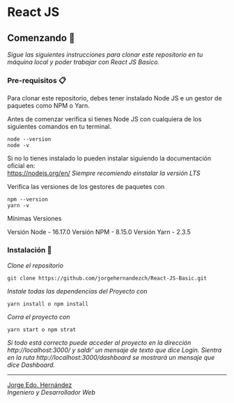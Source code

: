 # React JS

## Comenzando 🚀

_Sigue las siguientes instrucciones para clonar este repositorio en tu máquina local y poder trabajar con React JS Basico._

### Pre-requisitos 📋

Para clonar este repositorio, debes tener instalado Node JS e un gestor de paquetes como NPM o Yarn.

Antes de comenzar verifica si tienes Node JS con cualquiera de los siguientes comandos en tu terminal.
```
node --version 
node -v
```
Si no lo tienes instalado lo pueden instalar siguiendo la documentación oficial en:  
https://nodejs.org/en/
_Siempre recomiendo einstalar la versión LTS_

Verifica las versiones de los gestores de paquetes con

```
npm --version
yarn -v
```
Mínimas Versiones

Versión Node - 16.17.0 
Versión NPM - 8.15.0 
Versión Yarn - 2.3.5 

### Instalación 🔧

_Clone el repositorio_

```
git clone https://github.com/jorgehernandezch/React-JS-Basic.git
```

_Instale todas las dependencias del Proyecto con_

```
yarn install o npm install
```

_Corra el proyecto con_

```
yarn start o npm strat
```
_Si todo está correcto puede acceder al proyecto en la dirección http://localhost:3000/ y saldr' un mensaje de texto que dice Login. Sientra en la ruta http://localhost:3000/dashboard se mostrará un mensaje que dice Dashboard._

---
[Jorge Edo. Hernández](https://github.com/jorgehernandezch)  
_Ingeniero y Desarrollador Web_